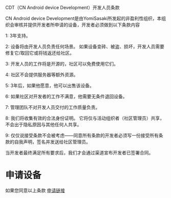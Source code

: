 CDT（CN Android device Development）开发人员条款

CN Android device Development是由YomiSasaki所发起的非盈利性组织，本组织会审核并提供开发者所申请的设备，开发者必须做到以下条款内容

1: 3年支持。

2: 设备将由开发人员负责任何场景。 如果设备变砖、被盗、损坏，开发人员需要修复它/取回它或将钱返还给社区。

3: 开发人员的工作将是开源的，社区可以免费使用它们。

4: 社区不会提供服务器等额外资源。

5: 3年后，如果他愿意，他可以出售该设备。

6: 如果社区对开发者的工作不满意，他需要无条件退回设备。

7: 管理团队不对开发人员交付的工作质量负责。

8: 我们将收集有效的合法身份证明。 它将仅与活动组织者（社区管理员）共享，不会出于隐私原因与其他任何人共享。

9: 仅仅说接受条款不会被考虑——同意所有条款的开发者必须写一份接受所有条款的自我声明，签名并发送给社区管理员。

当开发者最终满足所有要求后，我们才会通过渠道宣布开发者已签署合同。


# 申请设备
如果您同意以上条款 [申请链接](https://github.com/CN-Android-device-Development/official_devices/issues/1)

